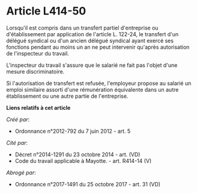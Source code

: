 # Article L414-50

Lorsqu'il est compris dans un transfert partiel d'entreprise ou d'établissement par application de l'article L. 122-24, le
transfert d'un délégué syndical ou d'un ancien délégué syndical ayant exercé ses fonctions pendant au moins un an ne peut
intervenir qu'après autorisation de l'inspecteur du travail. 

L'inspecteur du travail s'assure que le salarié ne fait pas l'objet d'une mesure discriminatoire. 

Si l'autorisation de transfert est refusée, l'employeur propose au salarié un emploi similaire assorti d'une rémunération
équivalente dans un autre établissement ou une autre partie de l'entreprise.

**Liens relatifs à cet article**

_Créé par_:

  - Ordonnance n°2012-792 du 7 juin 2012 - art. 5

_Cité par_:

  - Décret n°2014-1291 du 23 octobre 2014 - art. (VD)
  - Code du travail applicable à Mayotte. - art. R414-14 (V)

_Abrogé par_:

  - Ordonnance n°2017-1491 du 25 octobre 2017 - art. 31 (VD)
